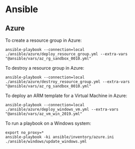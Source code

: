 # Ansible

## Azure

To create a resource group in Azure:

    ansible-playbook --connection=local ./ansible/azure/deploy_resource_group.yml --extra-vars "@ansible/vars/az_rg_sandbox_0010.yml"

To destroy a resource group in Azure:

    ansible-playbook --connection=local ./ansible/azure/destroy_resource_group.yml --extra-vars "@ansible/vars/az_rg_sandbox_0010.yml"

To deploy an ARM template for a Virtual Machine in Azure:

    ansible-playbook --connection=local ./ansible/azure/deploy_windows_vm.yml --extra-vars "@ansible/vars/az_vm_win_2019.yml"

To run a playbook on a Windows system:

    export no_proxy=*
    ansible-playbook -ki ansible/inventory/azure.ini ./ansible/windows/update_windows.yml
